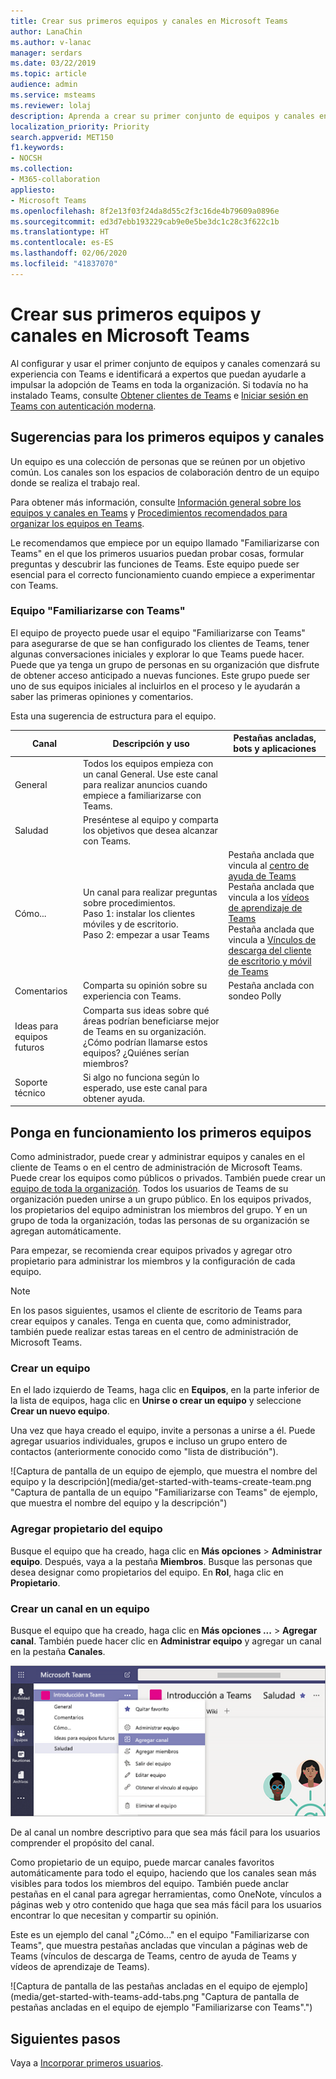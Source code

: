 ```yaml
---
title: Crear sus primeros equipos y canales en Microsoft Teams
author: LanaChin
ms.author: v-lanac
manager: serdars
ms.date: 03/22/2019
ms.topic: article
audience: admin
ms.service: msteams
ms.reviewer: lolaj
description: Aprenda a crear su primer conjunto de equipos y canales en Microsoft Teams.
localization_priority: Priority
search.appverid: MET150
f1.keywords:
- NOCSH
ms.collection:
- M365-collaboration
appliesto:
- Microsoft Teams
ms.openlocfilehash: 8f2e13f03f24da8d55c2f3c16de4b79609a0896e
ms.sourcegitcommit: ed3d7ebb193229cab9e0e5be3dc1c28c3f622c1b
ms.translationtype: HT
ms.contentlocale: es-ES
ms.lasthandoff: 02/06/2020
ms.locfileid: "41837070"
---
```

# <a name="create-your-first-teams-and-channels-in-microsoft-teams"></a>Crear sus primeros equipos y canales en Microsoft Teams

Al configurar y usar el primer conjunto de equipos y canales comenzará su experiencia con Teams e identificará a expertos que puedan ayudarle a impulsar la adopción de Teams en toda la organización. Si todavía no ha instalado Teams, consulte [Obtener clientes de Teams](get-clients.md) e [Iniciar sesión en Teams con autenticación moderna](sign-in-teams.md).

## <a name="suggestions-for-your-first-teams-and-channels"></a>Sugerencias para los primeros equipos y canales

 Un equipo es una colección de personas que se reúnen por un objetivo común. Los canales son los espacios de colaboración dentro de un equipo donde se realiza el trabajo real. 

Para obtener más información, consulte [Información general sobre los equipos y canales en Teams](teams-channels-overview.md) y [Procedimientos recomendados para organizar los equipos en Teams](best-practices-organizing.md).

 Le recomendamos que empiece por un equipo llamado "Familiarizarse con Teams" en el que los primeros usuarios puedan probar cosas, formular preguntas y descubrir las funciones de Teams. Este equipo puede ser esencial para el correcto funcionamiento cuando empiece a experimentar con Teams. 

### <a name="get-to-know-teams-team"></a>Equipo "Familiarizarse con Teams"
El equipo de proyecto puede usar el equipo "Familiarizarse con Teams" para asegurarse de que se han configurado los clientes de Teams, tener algunas conversaciones iniciales y explorar lo que Teams puede hacer. Puede que ya tenga un grupo de personas en su organización que disfrute de obtener acceso anticipado a nuevas funciones. Este grupo puede ser uno de sus equipos iniciales al incluirlos en el proceso y le ayudarán a saber las primeras opiniones y comentarios.

Esta una sugerencia de estructura para el equipo.

| Canal | Descripción y uso | Pestañas ancladas, bots y aplicaciones |
| ------------ | -------------------- | -------------------- |
| General | Todos los equipos empieza con un canal General. Use este canal para realizar anuncios cuando empiece a familiarizarse con Teams. |  |
| Saludad | Preséntese al equipo y comparta los objetivos que desea alcanzar con Teams. |  |
| Cómo... | Un canal para realizar preguntas sobre procedimientos.</br>Paso 1: instalar los clientes móviles y de escritorio.</br>Paso 2: empezar a usar Teams| Pestaña anclada que vincula al [centro de ayuda de Teams](https://support.office.com/teams)</br>Pestaña anclada que vincula a los [vídeos de aprendizaje de Teams](https://support.office.com/article/microsoft-teams-video-training-4f108e54-240b-4351-8084-b1089f0d21d7)</br>Pestaña anclada que vincula a [Vínculos de descarga del cliente de escritorio y móvil de Teams](https://teams.microsoft.com/downloads) |
| Comentarios | Comparta su opinión sobre su experiencia con Teams. | Pestaña anclada con sondeo Polly|
| Ideas para equipos futuros | Comparta sus ideas sobre qué áreas podrían beneficiarse mejor de Teams en su organización. ¿Cómo podrían llamarse estos equipos? ¿Quiénes serían miembros? ||
| Soporte técnico | Si algo no funciona según lo esperado, use este canal para obtener ayuda. ||

## <a name="get-your-first-teams-up-and-running"></a>Ponga en funcionamiento los primeros equipos
Como administrador, puede crear y administrar equipos y canales en el cliente de Teams o en el centro de administración de Microsoft Teams. Puede crear los equipos como públicos o privados. También puede crear un [equipo de toda la organización](create-an-org-wide-team.md). Todos los usuarios de Teams de su organización pueden unirse a un grupo público. En los equipos privados, los propietarios del equipo administran los miembros del grupo. Y en un grupo de toda la organización, todas las personas de su organización se agregan automáticamente. 

Para empezar, se recomienda crear equipos privados y agregar otro propietario para administrar los miembros y la configuración de cada equipo. 

> [!NOTE]
> En los pasos siguientes, usamos el cliente de escritorio de Teams para crear equipos y canales. Tenga en cuenta que, como administrador, también puede realizar estas tareas en el centro de administración de Microsoft Teams.

### <a name="create-a-team"></a>Crear un equipo

En el lado izquierdo de Teams, haga clic en **Equipos**, en la parte inferior de la lista de equipos, haga clic en **Unirse o crear un equipo** y seleccione **Crear un nuevo equipo**.

Una vez que haya creado el equipo, invite a personas a unirse a él. Puede agregar usuarios individuales, grupos e incluso un grupo entero de contactos (anteriormente conocido como "lista de distribución"). 

![Captura de pantalla de un equipo de ejemplo, que muestra el nombre del equipo y la descripción](media/get-started-with-teams-create-team.png "Captura de pantalla de un equipo "Familiarizarse con Teams" de ejemplo, que muestra el nombre del equipo y la descripción") 

### <a name="add-a-team-owner"></a>Agregar propietario del equipo
Busque el equipo que ha creado, haga clic en **Más opciones** > **Administrar equipo**. Después, vaya a la pestaña **Miembros**. Busque las personas que desea designar como propietarios del equipo. En **Rol**, haga clic en **Propietario**.

### <a name="create-a-channel-in-a-team"></a>Crear un canal en un equipo
Busque el equipo que ha creado, haga clic en **Más opciones ...** > **Agregar canal**. También puede hacer clic en **Administrar equipo** y agregar un canal en la pestaña **Canales**. 

![Captura de pantalla de las opciones disponibles al hacer clic en Más opciones](media/get-started-with-teams-add-channel.png "Captura de pantalla de la opción de Agregar canal, opción de Administrar equipo y otras opciones que están disponibles al hacer clic en Más opciones de un equipo") 

De al canal un nombre descriptivo para que sea más fácil para los usuarios comprender el propósito del canal. 

Como propietario de un equipo, puede marcar canales favoritos automáticamente para todo el equipo, haciendo que los canales sean más visibles para todos los miembros del equipo. También puede anclar pestañas en el canal para agregar herramientas, como OneNote, vínculos a páginas web y otro contenido que haga que sea más fácil para los usuarios encontrar lo que necesitan y compartir su opinión.  

Este es un ejemplo del canal "¿Cómo..." en el equipo "Familiarizarse con Teams", que muestra pestañas ancladas que vinculan a páginas web de Teams (vínculos de descarga de Teams, centro de ayuda de Teams y vídeos de aprendizaje de Teams). 

![Captura de pantalla de las pestañas ancladas en el equipo de ejemplo](media/get-started-with-teams-add-tabs.png "Captura de pantalla de pestañas ancladas en el equipo de ejemplo "Familiarizarse con Teams".") 

## <a name="next-steps"></a>Siguientes pasos
Vaya a [Incorporar primeros usuarios](get-started-with-teams-onboard-early-adopters.md).
